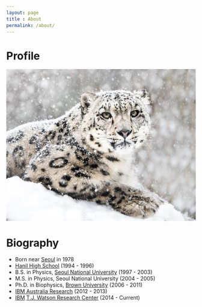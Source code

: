 ```yaml
---
layout: page
title : About
permalink: /about/
---
```


# Profile

![snow-leopard](imgs/Snow_Leopard_1.jpg)

# Biography

- Born near [Seoul](https://namu.wiki/w/%EC%84%9C%EC%9A%B8%ED%8A%B9%EB%B3%84%EC%8B%9C) in 1978
- [Hanil High School](https://namu.wiki/w/%ED%95%9C%EC%9D%BC%EA%B3%A0%EB%93%B1%ED%95%99%EA%B5%90) (1994 - 1996)
- B.S. in Physics, [Seoul National University](https://namu.wiki/w/%EC%84%9C%EC%9A%B8%EB%8C%80%ED%95%99%EA%B5%90) (1997 - 2003)
- M.S. in Physics, Seoul National University (2004 - 2005)
- Ph.D. in Biophysics, [Brown University](https://namu.wiki/w/%EB%B8%8C%EB%9D%BC%EC%9A%B4%20%EB%8C%80%ED%95%99%EA%B5%90) (2006 - 2011)
- [IBM Australia Research](http://research.ibm.com/labs/australia/) (2012 - 2013)
- [IBM](https://namu.wiki/w/IBM) [T.J. Watson Research Center](http://research.ibm.com/labs/watson/) (2014 - Current)


